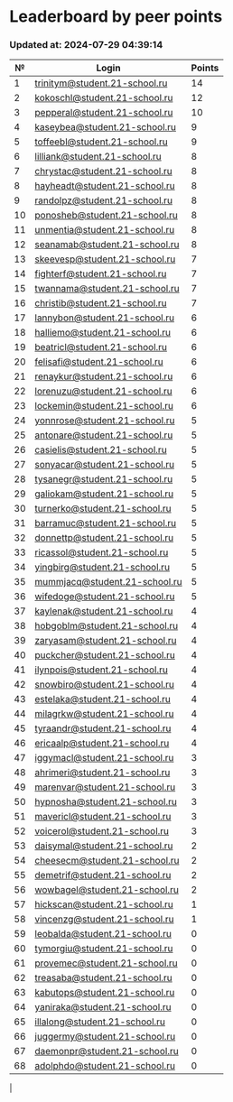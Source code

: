 # Leaderboard by peer points

### Updated at: 2024-07-29 04:39:14

| № | Login | Points |
|---|-------|--------|
|1|trinitym@student.21-school.ru|14|
|2|kokoschl@student.21-school.ru|12|
|3|pepperal@student.21-school.ru|10|
|4|kaseybea@student.21-school.ru|9|
|5|toffeebl@student.21-school.ru|9|
|6|lilliank@student.21-school.ru|8|
|7|chrystac@student.21-school.ru|8|
|8|hayheadt@student.21-school.ru|8|
|9|randolpz@student.21-school.ru|8|
|10|ponosheb@student.21-school.ru|8|
|11|unmentia@student.21-school.ru|8|
|12|seanamab@student.21-school.ru|8|
|13|skeevesp@student.21-school.ru|7|
|14|fighterf@student.21-school.ru|7|
|15|twannama@student.21-school.ru|7|
|16|christib@student.21-school.ru|7|
|17|lannybon@student.21-school.ru|6|
|18|halliemo@student.21-school.ru|6|
|19|beatricl@student.21-school.ru|6|
|20|felisafi@student.21-school.ru|6|
|21|renaykur@student.21-school.ru|6|
|22|lorenuzu@student.21-school.ru|6|
|23|lockemin@student.21-school.ru|6|
|24|yonnrose@student.21-school.ru|5|
|25|antonare@student.21-school.ru|5|
|26|casielis@student.21-school.ru|5|
|27|sonyacar@student.21-school.ru|5|
|28|tysanegr@student.21-school.ru|5|
|29|galiokam@student.21-school.ru|5|
|30|turnerko@student.21-school.ru|5|
|31|barramuc@student.21-school.ru|5|
|32|donnettp@student.21-school.ru|5|
|33|ricassol@student.21-school.ru|5|
|34|yingbirg@student.21-school.ru|5|
|35|mummjacq@student.21-school.ru|5|
|36|wifedoge@student.21-school.ru|5|
|37|kaylenak@student.21-school.ru|4|
|38|hobgoblm@student.21-school.ru|4|
|39|zaryasam@student.21-school.ru|4|
|40|puckcher@student.21-school.ru|4|
|41|ilynpois@student.21-school.ru|4|
|42|snowbiro@student.21-school.ru|4|
|43|estelaka@student.21-school.ru|4|
|44|milagrkw@student.21-school.ru|4|
|45|tyraandr@student.21-school.ru|4|
|46|ericaalp@student.21-school.ru|4|
|47|iggymacl@student.21-school.ru|3|
|48|ahrimeri@student.21-school.ru|3|
|49|marenvar@student.21-school.ru|3|
|50|hypnosha@student.21-school.ru|3|
|51|mavericl@student.21-school.ru|3|
|52|voicerol@student.21-school.ru|3|
|53|daisymal@student.21-school.ru|2|
|54|cheesecm@student.21-school.ru|2|
|55|demetrif@student.21-school.ru|2|
|56|wowbagel@student.21-school.ru|2|
|57|hickscan@student.21-school.ru|1|
|58|vincenzg@student.21-school.ru|1|
|59|leobalda@student.21-school.ru|0|
|60|tymorgiu@student.21-school.ru|0|
|61|provemec@student.21-school.ru|0|
|62|treasaba@student.21-school.ru|0|
|63|kabutops@student.21-school.ru|0|
|64|yaniraka@student.21-school.ru|0|
|65|illalong@student.21-school.ru|0|
|66|juggermy@student.21-school.ru|0|
|67|daemonpr@student.21-school.ru|0|
|68|adolphdo@student.21-school.ru|0|
|
